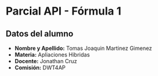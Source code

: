 # Parcial API - Fórmula 1

## Datos del alumno
- **Nombre y Apellido:** Tomas Joaquin Martinez Gimenez
- **Materia:** Apliaciones Hibridas
- **Docente:** Jonathan Cruz
- **Comisión:** DWT4AP

